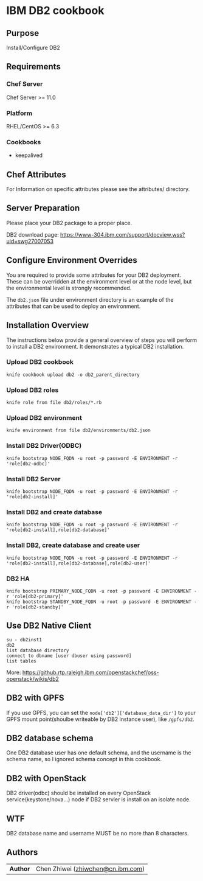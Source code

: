 # IBM DB2 cookbook

## Purpose

Install/Configure DB2

## Requirements

### Chef Server

Chef Server >= 11.0

### Platform

RHEL/CentOS >= 6.3

### Cookbooks

* keepalived

## Chef Attributes

For Information on specific attributes please see the attributes/ directory.

## Server Preparation

Please place your DB2 package to a proper place.

DB2 download page: <https://www-304.ibm.com/support/docview.wss?uid=swg27007053>

## Configure Environment Overrides

You are required to provide some attributes for your DB2 deployment. These can be overridden at the environment level or at the node level, but the environmental level is strongly recommended.

The `db2.json` file under environment directory is an example of the attributes that can be used to deploy an environment.

## Installation Overview

The instructions below provide a general overview of steps you will perform to install a DB2 environment. It demonstrates a typical DB2 installation.

### Upload DB2 cookbook

    knife cookbook upload db2 -o db2_parent_directory

### Upload DB2 roles

    knife role from file db2/roles/*.rb

### Upload DB2 environment

    knife environment from file db2/environments/db2.json

### Install DB2 Driver(ODBC)

    knife bootstrap NODE_FQDN -u root -p password -E ENVIRONMENT -r 'role[db2-odbc]'

### Install DB2 Server

    knife bootstrap NODE_FQDN -u root -p password -E ENVIRONMENT -r 'role[db2-install]'

### Install DB2 and create database

    knife bootstrap NODE_FQDN -u root -p password -E ENVIRONMENT -r 'role[db2-install],role[db2-database]'

### Install DB2, create database and create user

    knife bootstrap NODE_FQDN -u root -p password -E ENVIRONMENT -r 'role[db2-install],role[db2-database],role[db2-user]'

### DB2 HA

    knife bootstrap PRIMARY_NODE_FQDN -u root -p password -E ENVIRONMENT -r 'role[db2-primary]'
    knife bootstrap STANDBY_NODE_FQDN -u root -p password -E ENVIRONMENT -r 'role[db2-standby]'

## Use DB2 Native Client

    su - db2inst1
    db2
    list database directory
    connect to dbname [user dbuser using password]
    list tables

More: <https://github.rtp.raleigh.ibm.com/openstackchef/oss-openstack/wikis/db2>

## DB2 with GPFS

If you use GPFS, you can set the `node['db2']['database_data_dir']` to your GPFS mount point(shoulbe writeable by DB2 instance user), like `/gpfs/db2`.

## DB2 database schema

One DB2 database user has one default schema, and the username is the schema name, so I ignored schema concept in this cookbook.

## DB2 with OpenStack

DB2 driver(odbc) should be installed on every OpenStack service(keystone/nova...) node if DB2 servier is install on an isolate node.

## WTF

DB2 database name and username MUST be no more than 8 characters.

## Authors

|                      |                                                    |
|:---------------------|:---------------------------------------------------|
| **Author**           |  Chen Zhiwei (<zhiwchen@cn.ibm.com>)               |

